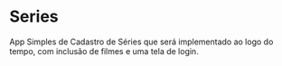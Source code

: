 # Series
App Simples de Cadastro de Séries que será implementado ao logo do tempo,
com inclusão de filmes e uma tela de login.
